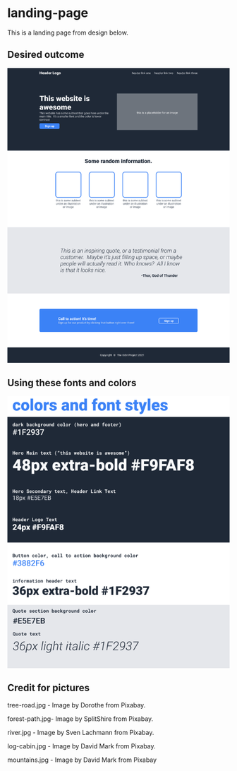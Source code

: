 # landing-page

This is a landing page from design below.

## Desired outcome

![desired outcom](./01.png)

## Using these fonts and colors

![fonts and colors](./02.png)

## Credit for pictures

tree-road.jpg - Image by Dorothe from Pixabay.

forest-path.jpg- Image by SplitShire from Pixabay.

river.jpg - Image by Sven Lachmann from Pixabay.

log-cabin.jpg - Image by David Mark from Pixabay.

mountains.jpg - Image by David Mark from Pixabay